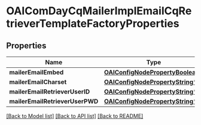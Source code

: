 # OAIComDayCqMailerImplEmailCqRetrieverTemplateFactoryProperties

## Properties
Name | Type | Description | Notes
------------ | ------------- | ------------- | -------------
**mailerEmailEmbed** | [**OAIConfigNodePropertyBoolean***](OAIConfigNodePropertyBoolean.md) |  | [optional] 
**mailerEmailCharset** | [**OAIConfigNodePropertyString***](OAIConfigNodePropertyString.md) |  | [optional] 
**mailerEmailRetrieverUserID** | [**OAIConfigNodePropertyString***](OAIConfigNodePropertyString.md) |  | [optional] 
**mailerEmailRetrieverUserPWD** | [**OAIConfigNodePropertyString***](OAIConfigNodePropertyString.md) |  | [optional] 

[[Back to Model list]](../README.md#documentation-for-models) [[Back to API list]](../README.md#documentation-for-api-endpoints) [[Back to README]](../README.md)


